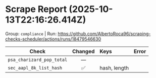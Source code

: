 # Scrape Report (2025-10-13T22:16:26.414Z)

Group: `compliance`  |  Run: https://github.com/AlbertoRoca96/scraping-checks-scheduler/actions/runs/18479546630

| Check | Changed | Keys | Error |
|---|:---:|:--|:--|
| `psa_charizard_pop_total` | — |  |  |
| `sec_aapl_8k_list_hash` | ✅ | hash, length |  |

